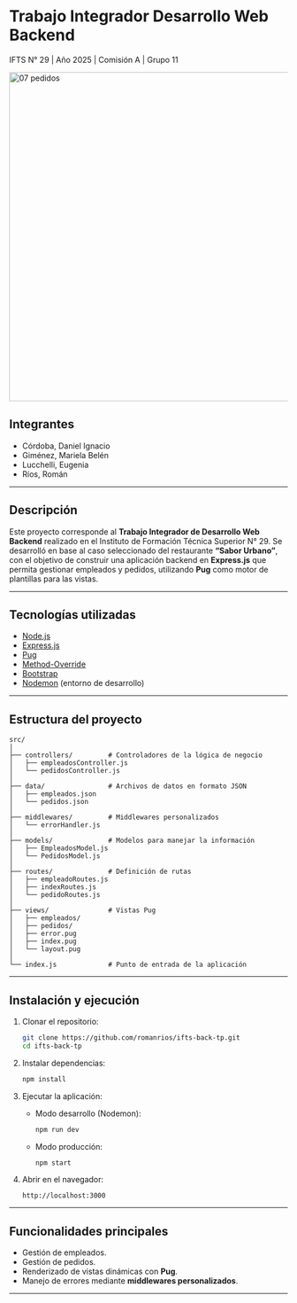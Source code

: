 # Trabajo Integrador Desarrollo Web Backend

IFTS N° 29 | Año 2025 | Comisión A | Grupo 11

<img width="1211" height="594" alt="07 pedidos" src="https://github.com/user-attachments/assets/8a750a02-70e9-4f39-bd83-f3923acfd7c5" />

## Integrantes

* Córdoba, Daniel Ignacio
* Giménez, Mariela Belén
* Lucchelli, Eugenia
* Ríos, Román

---

## Descripción

Este proyecto corresponde al **Trabajo Integrador de Desarrollo Web Backend** realizado en el Instituto de Formación Técnica Superior N° 29.
Se desarrolló en base al caso seleccionado del restaurante **“Sabor Urbano”**, con el objetivo de construir una aplicación backend en **Express.js** que permita gestionar empleados y pedidos, utilizando **Pug** como motor de plantillas para las vistas.

---

## Tecnologías utilizadas

* [Node.js](https://nodejs.org/)
* [Express.js](https://expressjs.com/)
* [Pug](https://pugjs.org/)
* [Method-Override](https://www.npmjs.com/package/method-override)
* [Bootstrap](https://getbootstrap.com/)
* [Nodemon](https://nodemon.io/) (entorno de desarrollo)

---

## Estructura del proyecto

```
src/
│
├── controllers/         # Controladores de la lógica de negocio
│   ├── empleadosController.js
│   └── pedidosController.js
│
├── data/                # Archivos de datos en formato JSON
│   ├── empleados.json
│   └── pedidos.json
│
├── middlewares/         # Middlewares personalizados
│   └── errorHandler.js
│
├── models/              # Modelos para manejar la información
│   ├── EmpleadosModel.js
│   └── PedidosModel.js
│
├── routes/              # Definición de rutas
│   ├── empleadoRoutes.js
│   ├── indexRoutes.js
│   └── pedidoRoutes.js
│
├── views/               # Vistas Pug
│   ├── empleados/
│   ├── pedidos/
│   ├── error.pug
│   ├── index.pug
│   └── layout.pug
│
└── index.js             # Punto de entrada de la aplicación
```

---

## Instalación y ejecución

1. Clonar el repositorio:

   ```bash
   git clone https://github.com/romanrios/ifts-back-tp.git
   cd ifts-back-tp
   ```

2. Instalar dependencias:

   ```bash
   npm install
   ```

3. Ejecutar la aplicación:

   - Modo desarrollo (Nodemon):
     
     ```bash
     npm run dev
     ```

   - Modo producción:
     
     ```bash
     npm start
     ```


4. Abrir en el navegador:

   ```
   http://localhost:3000
   ```

---


## Funcionalidades principales

* Gestión de empleados.
* Gestión de pedidos.
* Renderizado de vistas dinámicas con **Pug**.
* Manejo de errores mediante **middlewares personalizados**.

---

